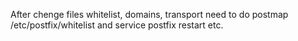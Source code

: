 After chenge files whitelist, domains, transport need to do postmap /etc/postfix/whitelist and service postfix restart etc.
